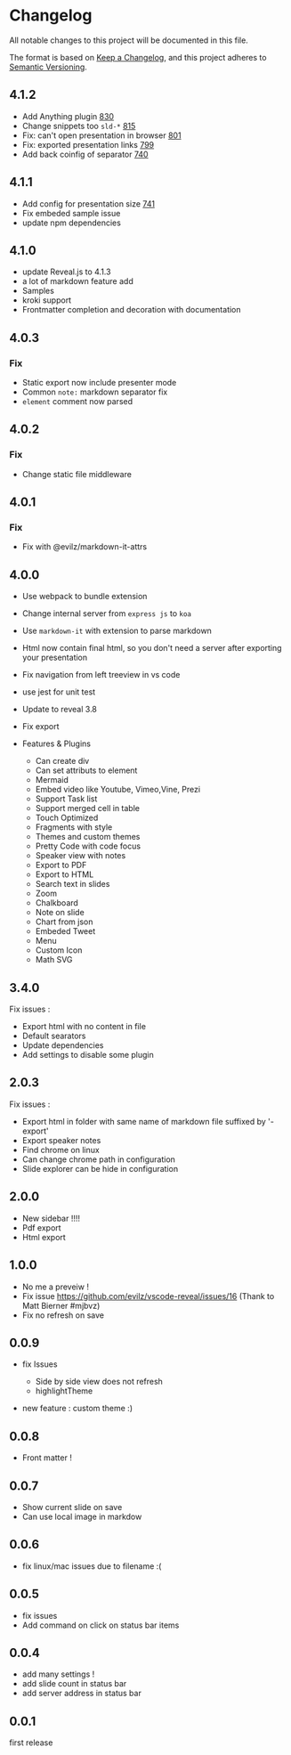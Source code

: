# Changelog
All notable changes to this project will be documented in this file.

The format is based on [Keep a Changelog](https://keepachangelog.com/en/1.0.0/),
and this project adheres to [Semantic Versioning](https://semver.org/spec/v2.0.0.html).

## 4.1.2

- Add Anything plugin [830](https://github.com/evilz/vscode-reveal/issues/830)
- Change snippets too `sld-*` [815](https://github.com/evilz/vscode-reveal/issues/815)
- Fix: can't open presentation in browser [801](https://github.com/evilz/vscode-reveal/issues/801)
- Fix: exported presentation links [799](https://github.com/evilz/vscode-reveal/issues/799)
- Add back coinfig of separator [740](https://github.com/evilz/vscode-reveal/issues/740)

## 4.1.1

- Add config for presentation size [741](https://github.com/evilz/vscode-reveal/issues/741)
- Fix embeded sample issue
- update npm dependencies

## 4.1.0

- update Reveal.js to 4.1.3
- a lot of markdown feature add
- Samples
- kroki support
- Frontmatter completion and decoration with documentation

## 4.0.3

### Fix

- Static export now include presenter mode
- Common `note:` markdown separator fix
- `element` comment now parsed

## 4.0.2

### Fix

- Change static file middleware

## 4.0.1

### Fix

- Fix with @evilz/markdown-it-attrs

## 4.0.0

- Use webpack to bundle extension
- Change internal server from `express js` to `koa`
- Use `markdown-it` with extension to parse markdown
- Html now contain final html, so you don't need a server after exporting your presentation
- Fix navigation from left treeview in vs code
- use jest for unit test
- Update to reveal 3.8
- Fix export

- Features & Plugins
  - Can create div
  - Can set attributs to element
  - Mermaid
  - Embed video like Youtube, Vimeo,Vine, Prezi
  - Support Task list
  - Support merged cell in table
  - Touch Optimized
  - Fragments with style
  - Themes and custom themes
  - Pretty Code with code focus
  - Speaker view with notes
  - Export to PDF
  - Export to HTML 
  - Search text in slides
  - Zoom
  - Chalkboard
  - Note on slide
  - Chart from json
  - Embeded Tweet
  - Menu
  - Custom Icon
  - Math SVG
  
## 3.4.0

Fix issues :
- Export html with no content in file
- Default searators
- Update dependencies
- Add settings to disable some plugin

## 2.0.3

Fix issues :

- Export html in folder with same name of markdown file suffixed by '-export'
- Export speaker notes
- Find chrome on linux
- Can change chrome path in configuration
- Slide explorer can be hide in configuration

## 2.0.0

- New sidebar !!!!
- Pdf export
- Html export

## 1.0.0

- No me a preveiw !
- Fix issue https://github.com/evilz/vscode-reveal/issues/16  (Thank to Matt Bierner #mjbvz) 
- Fix no refresh on save

## 0.0.9

- fix Issues
    - Side by side view does not refresh
    - highlightTheme

- new feature : custom theme :)

## 0.0.8

- Front matter !

## 0.0.7

- Show current slide on save
- Can use local image in markdow 

## 0.0.6

- fix linux/mac issues due to filename :(

## 0.0.5

- fix issues
- Add command on click on status bar items

## 0.0.4

- add many settings !
- add slide count in status bar
- add server address in status bar

## 0.0.1

first release

